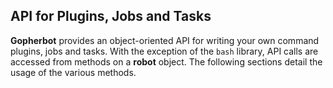 ## API for Plugins, Jobs and Tasks

**Gopherbot** provides an object-oriented API for writing your own command plugins, jobs and tasks. With the exception of the `bash` library, API calls are accessed from methods on a **robot** object. The following sections detail the usage of the various methods.